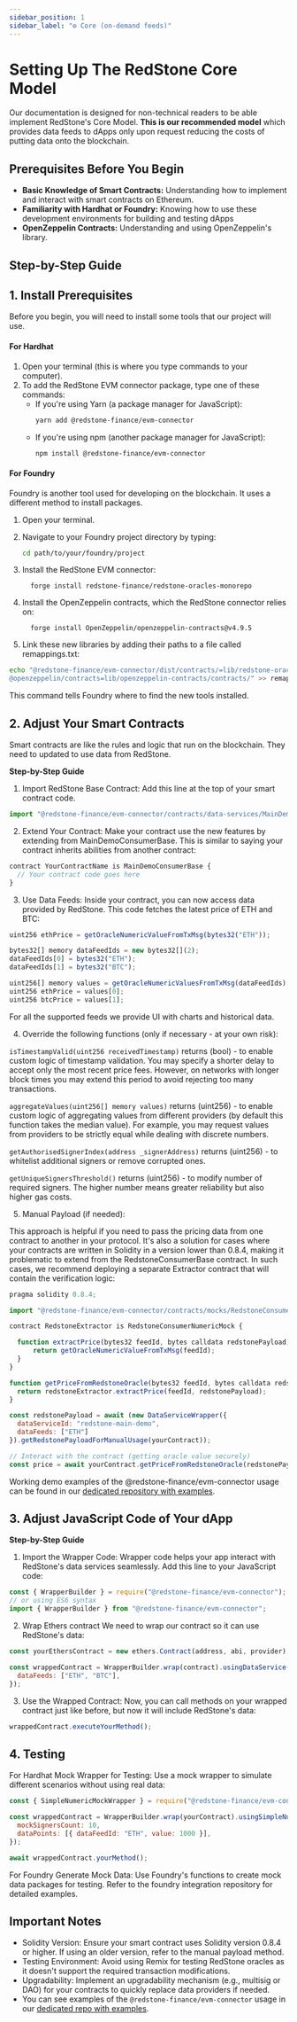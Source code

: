 ```yaml
---
sidebar_position: 1
sidebar_label: "⚙️ Core (on-demand feeds)"
---
```


# Setting Up The RedStone Core Model 
Our documentation is designed for non-technical readers to be able implement RedStone's Core Model. ****This is our recommended model**** which provides data feeds to dApps only upon request reducing the costs of putting data onto the blockchain. 

## Prerequisites Before You Begin

- **Basic Knowledge of Smart Contracts:** Understanding how to implement and interact with smart contracts on Ethereum.
- **Familiarity with Hardhat or Foundry:** Knowing how to use these development environments for building and testing dApps
- **OpenZeppelin Contracts:** Understanding and using OpenZeppelin's library.

## ****Step-by-Step Guide****

## 1. Install Prerequisites

Before you begin, you will need to install some tools that our project will use. 

#### For Hardhat
1. Open your terminal (this is where you type commands to your computer).
2. To add the RedStone EVM connector package, type one of these commands:
   - If you're using Yarn (a package manager for JavaScript):
     ```bash
     yarn add @redstone-finance/evm-connector
     ```
   - If you're using npm (another package manager for JavaScript):
     ```bash
     npm install @redstone-finance/evm-connector
     ```

#### For Foundry
Foundry is another tool used for developing on the blockchain. It uses a different method to install packages.

1. Open your terminal.
2. Navigate to your Foundry project directory by typing:
   ```bash
   cd path/to/your/foundry/project
   ```

3. Install the RedStone EVM connector:
   
   ```
     forge install redstone-finance/redstone-oracles-monorepo
   ```

4. Install the OpenZeppelin contracts, which the RedStone connector relies on:

   ```
     forge install OpenZeppelin/openzeppelin-contracts@v4.9.5
   ```
5. Link these new libraries by adding their paths to a file called remappings.txt:
  ```bash
echo "@redstone-finance/evm-connector/dist/contracts/=lib/redstone-oracles-monorepo/packages/evm-connector/contracts/
@openzeppelin/contracts=lib/openzeppelin-contracts/contracts/" >> remappings.txt
```
This command tells Foundry where to find the new tools installed.

## 2. Adjust Your Smart Contracts 
Smart contracts are like the rules and logic that run on the blockchain. They need to updated to use data from RedStone.

****Step-by-Step Guide****

1. Import RedStone Base Contract:
Add this line at the top of your smart contract code. 

```js
import "@redstone-finance/evm-connector/contracts/data-services/MainDemoConsumerBase.sol";
```
2. Extend Your Contract:
Make your contract use the new features by extending from MainDemoConsumerBase. This is similar to saying your contract inherits abilities from another contract:

```js
contract YourContractName is MainDemoConsumerBase {
  // Your contract code goes here
}
```
3. Use Data Feeds:
Inside your contract, you can now access data provided by RedStone. This code fetches the latest price of ETH and BTC:

```js
uint256 ethPrice = getOracleNumericValueFromTxMsg(bytes32("ETH"));

bytes32[] memory dataFeedIds = new bytes32[](2);
dataFeedIds[0] = bytes32("ETH");
dataFeedIds[1] = bytes32("BTC");

uint256[] memory values = getOracleNumericValuesFromTxMsg(dataFeedIds);
uint256 ethPrice = values[0];
uint256 btcPrice = values[1];
```
For all the supported feeds we provide UI with charts and historical data. 

4. Override the following functions (only if necessary - at your own risk):

```isTimestampValid(uint256 receivedTimestamp)``` returns (bool) - to enable custom logic of timestamp validation. You may specify a shorter delay to accept only the most recent price fees. However, on networks with longer block times you may extend this period to avoid rejecting too many transactions.

```aggregateValues(uint256[] memory values)``` returns (uint256) - to enable custom logic of aggregating values from different providers (by default this function takes the median value). For example, you may request values from providers to be strictly equal while dealing with discrete numbers.

```getAuthorisedSignerIndex(address _signerAddress)``` returns (uint256) - to whitelist additional signers or remove corrupted ones.

```getUniqueSignersThreshold()``` returns (uint256) - to modify number of required signers. The higher number means greater reliability but also higher gas costs.

5. Manual Payload (if needed):

This approach is helpful if you need to pass the pricing data from one contract to another in your protocol. It's also a solution for cases where your contracts are written in Solidity in a version lower than 0.8.4, making it problematic to extend from the RedstoneConsumerBase contract. In such cases, we recommend deploying a separate Extractor contract that will contain the verification logic:
```js
pragma solidity 0.8.4;

import "@redstone-finance/evm-connector/contracts/mocks/RedstoneConsumerNumericMock.sol";

contract RedstoneExtractor is RedstoneConsumerNumericMock {

  function extractPrice(bytes32 feedId, bytes calldata redstonePayload) public view returns(uint256) {
      return getOracleNumericValueFromTxMsg(feedId);
  }
}
```
```js
function getPriceFromRedstoneOracle(bytes32 feedId, bytes calldata redstonePayload) public view returns(uint256) {
  return redstoneExtractor.extractPrice(feedId, redstonePayload);
}
```
```js
const redstonePayload = await (new DataServiceWrapper({
  dataServiceId: "redstone-main-demo",
  dataFeeds: ["ETH"]
}).getRedstonePayloadForManualUsage(yourContract));

// Interact with the contract (getting oracle value securely)
const price = await yourContract.getPriceFromRedstoneOracle(redstonePayload);
```
Working demo examples of the @redstone-finance/evm-connector usage can be found in our [dedicated repository with examples](https://github.com/redstone-finance/redstone-evm-examples).



## 3. Adjust JavaScript Code of Your dApp

****Step-by-Step Guide****


1. Import the Wrapper Code:
Wrapper code helps your app interact with RedStone's data services seamlessly. Add this line to your JavaScript code:

```js
const { WrapperBuilder } = require("@redstone-finance/evm-connector");
// or using ES6 syntax
import { WrapperBuilder } from "@redstone-finance/evm-connector";
```

2. Wrap Ethers contract
We need to wrap our contract so it can use RedStone's data:

```js
const yourEthersContract = new ethers.Contract(address, abi, provider);

const wrappedContract = WrapperBuilder.wrap(contract).usingDataService({
  dataFeeds: ["ETH", "BTC"],
});
```

3. Use the Wrapped Contract:
Now, you can call methods on your wrapped contract just like before, but now it will include RedStone's data:
```js
wrappedContract.executeYourMethod();
```
## 4. Testing
For Hardhat
Mock Wrapper for Testing:
Use a mock wrapper to simulate different scenarios without using real data:
```js
const { SimpleNumericMockWrapper } = require("@redstone-finance/evm-connector/dist/src/wrappers/SimpleMockNumericWrapper");

const wrappedContract = WrapperBuilder.wrap(yourContract).usingSimpleNumericMock({
  mockSignersCount: 10,
  dataPoints: [{ dataFeedId: "ETH", value: 1000 }],
});

await wrappedContract.yourMethod();

```
For Foundry
Generate Mock Data:
Use Foundry's functions to create mock data packages for testing. Refer to the foundry integration repository for detailed examples.

## Important Notes
- Solidity Version: Ensure your smart contract uses Solidity version 0.8.4 or higher. If using an older version, refer to the manual payload method.
- Testing Environment: Avoid using Remix for testing RedStone oracles as it doesn't support the required transaction modifications.
- Upgradability: Implement an upgradability mechanism (e.g., multisig or DAO) for your contracts to quickly replace data providers if needed.
- You can see examples of the `@redstone-finance/evm-connector` usage in our [dedicated repo with examples](https://github.com/redstone-finance/redstone-evm-examples).
